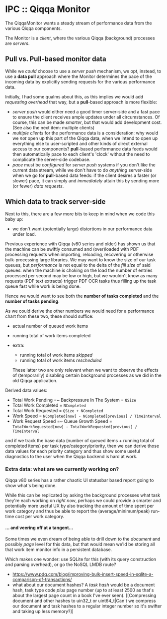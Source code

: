 # IPC :: Qiqqa Monitor

The QiqqaMonitor wants a steady stream of performance data from the various Qiqqa components.

The Monitor is a *client*, where the various Qiqqa (background) processes are *servers*.

## Pull vs. Pull-based monitor data

While we *could* choose to use a *server push* mechanism, we opt, instead, to use a **data pull** approach where the Monitor determines the pace of the incoming data by explicitly sending requests for the various performance data.

Initially, I had some qualms about this, as this implies we would add *requesting overhead* that way, but a **pull**-based approach is more flexible:

- *server push* would either need a good timer server-side and a fast pace to ensure the client receives ample updates under all circumstances. Of course, this can be made *smarter*, but that would add development cost. (See also the next item: multiple clients)
- *multiple clients* for the performance data is a consideration: why would we *not* open up this part of the Qiqqa data, when we intend to open up everything else to user-scripted and other kinds of direct external access to our components? **pull**-based performance data feeds would then automatically pace to each client's 'clock' without the need to complicate the server-side codebase.
- *pace* must be *configured* for *server push* systems if you don't like the current data stream, while we don't have to do *anything* server-side when we go for **pull**-based data feeds: if the client desires a faster (or slower) pace, it can simply and *immediately* attain this by sending more (or fewer) *data requests*.

## Which data to track server-side

Next to this, there are a few more bits to keep in mind when we code this baby up:

- we don't want (potentially large) distortions in our performance data under load.

Previous experience with Qiqqa (v80 series and older) has shown us that the machine can be swiftly consumed and (over)loaded with PDF processing requests when importing, reloading, recovering or otherwise bulk-processing large libraries. We may want to know the size of our task queues, but *performance* is not equal to the delta of the *fill size* of said queues: when the machine is choking on the load the number of entries processed per second may be low or high, but we wouldn't know as many requests (PDF text extracts) trigger PDF OCR tasks thus filling up the task queue fast while work is being done.
  
Hence we would want to see both the **number of tasks completed** and the **number of tasks pending**.
  
As we could derive the other numbers we would need for a performance chart from these two, these should suffice:
- actual number of queued work items
- running total of work items completed
- extra:
 	- running total of work items *skipped*
 	- running total of work items *rescheduled*
  	
	These latter two are only relevant when we want to observe the effects of (temporarily) disabling certain background processes as we did in the old Qiqqa application.
	

Derived data values:

- Total Work Pending =~ Backpressure In The System = `QSize`
- Total Work Completed = `NCompleted`
- Total Work Requested = `QSize + NCompleted`
- Work Speed = `NCompleted[now] - NCompleted[previous] / TimeInterval`
- Work Request Speed =~ Queue Growth Speed = `TotalWorkRequested[now] - TotalWorkRequested[previous] / TimeInterval`

and if we track the base data (number of queued items + running total of completed items) per task type/category/priority, then we can derive those data values for each priority category and thus show some useful diagnostics to the user when the Qiqqa backend is hard at work.


### Extra data: what are we currently working on?

Qiqqa v80 series has a rather chaotic UI statusbar based report going to show what's being done.

While this can be replicated by asking the background processes what task they're each working on *right now*, perhaps we could provide a smarter and potentially more useful UX by also tracking the amount of time spent per work category and thus be able to report the (average/minimum/peak) run-time cost per work category. 


#### ... and veering off at a tangent...

Some times we even dream of being able to drill down to the *document* and possibly *page* level for this data, but that would mean we'ld be storing all that work item monitor info in a persistent database. 
   
Which makes one wonder: use SQLite for this (with its query construction and parsing overhead), or go the NoSQL LMDB route? 
- https://www.pdq.com/blog/improving-bulk-insert-speed-in-sqlite-a-comparison-of-transactions/
- what about our document hashes? A *task hash* would be a document hash, task type code *plus* page number (up to at least 2500 as that's about the largest page count in a book I've ever seen). [[Compressing document and other hashes to uin32_t or uint64_t|Can't we compress our document and task hashes to a regular integer number so it's swifter and taking up less memory?]]